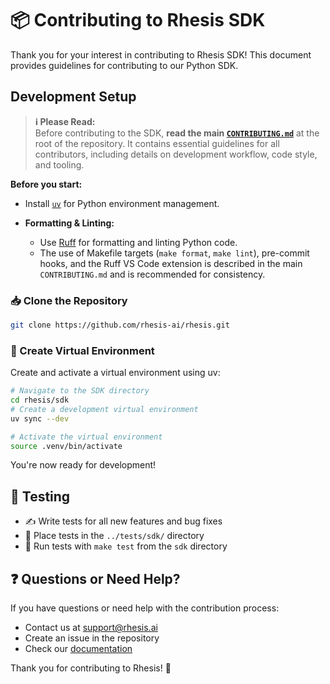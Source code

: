 # 📦 Contributing to Rhesis SDK

Thank you for your interest in contributing to Rhesis SDK! This document provides guidelines for contributing to our Python SDK.

## Development Setup

> **ℹ️ Please Read:**  
Before contributing to the SDK, **read the main [`CONTRIBUTING.md`](../CONTRIBUTING.md)** at the root of the repository. It contains essential guidelines for all contributors, including details on development workflow, code style, and tooling.

**Before you start:**  
- Install [`uv`](https://docs.astral.sh/uv/) for Python environment management.

- **Formatting & Linting:**  
  - Use [Ruff](https://docs.astral.sh/ruff/) for formatting and linting Python code.
  - The use of Makefile targets (`make format`, `make lint`), pre-commit hooks, and the Ruff VS Code extension is described in the main `CONTRIBUTING.md` and is recommended for consistency.





### 📥 Clone the Repository

```bash
git clone https://github.com/rhesis-ai/rhesis.git
```

### 🐍 Create Virtual Environment

Create and activate a virtual environment using uv:

```bash
# Navigate to the SDK directory
cd rhesis/sdk
# Create a development virtual environment
uv sync --dev

# Activate the virtual environment
source .venv/bin/activate
```

You're now ready for development!

## 🧪 Testing

- ✍️ Write tests for all new features and bug fixes
- 📁 Place tests in the `../tests/sdk/` directory
- 🏃 Run tests with `make test` from the `sdk` directory


## ❓ Questions or Need Help?

If you have questions or need help with the contribution process:
- Contact us at support@rhesis.ai
- Create an issue in the repository
- Check our [documentation](https://docs.rhesis.ai)

Thank you for contributing to Rhesis! 🎉 